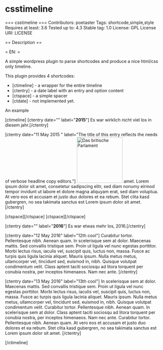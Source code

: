 # csstimeline
=== csstimeline ===
Contributors: poetaster
Tags: shortcode,simple,style
Requires at least: 3.6
Tested up to: 4.3 
Stable tag: 1.0 
License: GPL 
License URI: LICENSE

== Description ==

= EN: =

A simple wordpress plugin to parse shortcodes and produce a nice html/css only timeline.

This plugin provides 4 shortcodes: 

* [ctimeline] - a wrapper for the entire timeline
* [ctentry] - a date label with an entry and option content
* [ctspace] - a simple spacer 
* [ctdate] - not implemented yet. 

An  example

[ctimeline]
[ctentry date="" label="<b>2015</b>"] Es war wirklich nicht viel los in diesem jahr.[/ctentry]

[ctentry date="11 May 2015 " label="The title of this entry reflects the needs of verbose headline copy editors."]
<img src="https://netzpolitik.org/wp-upload/house-of-parliament-westminster-150x150.jpg" alt="Das britische Parlament" width="150" height="150" class="alignnone size-thumbnail wp-image-112853" />
amet. Lorem ipsum dolor sit amet, consetetur sadipscing elitr, sed diam nonumy eirmod tempor invidunt ut labore et dolore magna aliquyam erat, sed diam voluptua. At vero eos et accusam et justo duo dolores et ea rebum. Stet clita kasd gubergren, no sea takimata sanctus est Lorem ipsum dolor sit amet.
[/ctentry]

[ctspace][/ctspace]
[ctspace][/ctspace]

[ctentry date="" label="<b>2016</b>"] Es war etwas mehr los, 2016.[/ctentry]

[ctentry date="12 May 2016" label="12th cool"]
Curabitur tortor. Pellentesque nibh. Aenean quam. In scelerisque sem at dolor. Maecenas mattis. Sed convallis tristique sem. Proin ut ligula vel nunc egestas porttitor. Morbi lectus risus, iaculis vel, suscipit quis, luctus non, massa. Fusce ac turpis quis ligula lacinia aliquet. Mauris ipsum. Nulla metus metus, ullamcorper vel, tincidunt sed, euismod in, nibh. Quisque volutpat condimentum velit. Class aptent taciti sociosqu ad litora torquent per conubia nostra, per inceptos himenaeos. Nam nec ante. 
[/ctentry]

[ctentry date="13 May 2016" label="13th cool"]
In scelerisque sem at dolor. Maecenas mattis. Sed convallis tristique sem. Proin ut ligula vel nunc egestas porttitor. Morbi lectus risus, iaculis vel, suscipit quis, luctus non, massa. Fusce ac turpis quis ligula lacinia aliquet. Mauris ipsum. Nulla metus metus, ullamcorper vel, tincidunt sed, euismod in, nibh. Quisque volutpat condimentum velit. Curabitur tortor. Pellentesque nibh. Aenean quam. In scelerisque sem at dolor. Class aptent taciti sociosqu ad litora torquent per conubia nostra, per inceptos himenaeos. Nam nec ante. Curabitur tortor. Pellentesque nibh. Aenean quam. At vero eos et accusam et justo duo dolores et ea rebum. Stet clita kasd gubergren, no sea takimata sanctus est Lorem ipsum dolor sit amet.
[/ctentry]

[/ctimeline]

